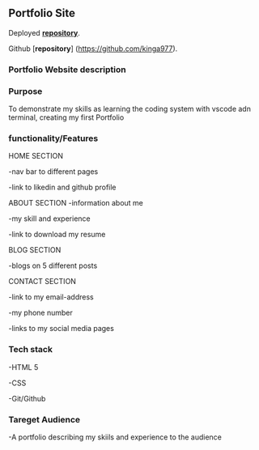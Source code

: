 ## Portfolio Site
Deployed [**repository**](https://cranky-babbage-d33d55.netlify.app/).

Github [**repository**] (https://github.com/kinga977).

### Portfolio Website description
### Purpose
To demonstrate my skills as learning the coding system with vscode adn terminal, creating my first Portfolio

### functionality/Features

HOME SECTION

   -nav bar to different pages

   -link to likedin and github profile

ABOUT SECTION
   -information about me

   -my skill and experience

   -link to download my resume

BLOG SECTION

   -blogs on 5 different posts

CONTACT SECTION

   -link to my email-address

   -my phone number

   -links to my social media pages

   ### Tech stack
   -HTML 5 

   -CSS

   -Git/Github

   ### Tareget Audience
   -A portfolio describing my skiils and experience to the audience
